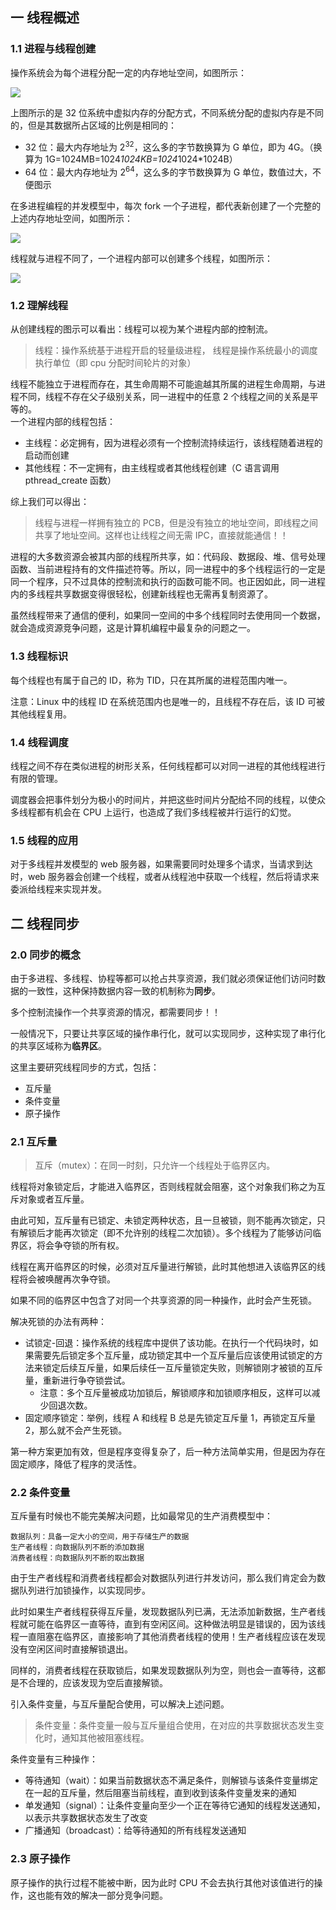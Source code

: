 ## 一 线程概述

### 1.1 进程与线程创建

操作系统会为每个进程分配一定的内存地址空间，如图所示：

![](../images/node/02-03.svg)

上图所示的是 32 位系统中虚拟内存的分配方式，不同系统分配的虚拟内存是不同的，但是其数据所占区域的比例是相同的：

- 32 位：最大内存地址为 2<sup>32</sup>，这么多的字节数换算为 G 单位，即为 4G。（换算为 1G=1024MB=1024*1024KB=1024*1024\*1024B）
- 64 位：最大内存地址为 2<sup>64</sup>，这么多的字节数换算为 G 单位，数值过大，不便图示

在多进程编程的并发模型中，每次 fork 一个子进程，都代表新创建了一个完整的上述内存地址空间，如图所示：

![](../images/node/02-03-1.svg)

线程就与进程不同了，一个进程内部可以创建多个线程，如图所示：

![](../images/node/02-03-2.svg)

### 1.2 理解线程

从创建线程的图示可以看出：线程可以视为某个进程内部的控制流。

> 线程：操作系统基于进程开启的轻量级进程，
> 线程是操作系统最小的调度执行单位（即 cpu 分配时间轮片的对象）

线程不能独立于进程而存在，其生命周期不可能逾越其所属的进程生命周期，与进程不同，线程不存在父子级别关系，同一进程中的任意 2 个线程之间的关系是平等的。  
一个进程内部的线程包括：

- 主线程：必定拥有，因为进程必须有一个控制流持续运行，该线程随着进程的启动而创建
- 其他线程：不一定拥有，由主线程或者其他线程创建（C 语言调用 pthread_create 函数）

综上我们可以得出：

> 线程与进程一样拥有独立的 PCB，但是没有独立的地址空间，即线程之间共享了地址空间。这样也让线程之间无需 IPC，直接就能通信！！

进程的大多数资源会被其内部的线程所共享，如：代码段、数据段、堆、信号处理函数、当前进程持有的文件描述符等。所以，同一进程中的多个线程运行的一定是同一个程序，只不过具体的控制流和执行的函数可能不同。也正因如此，同一进程内的多线程共享数据变得很轻松，创建新线程也无需再复制资源了。

虽然线程带来了通信的便利，如果同一空间的中多个线程同时去使用同一个数据，就会造成资源竞争问题，这是计算机编程中最复杂的问题之一。

### 1.3 线程标识

每个线程也有属于自己的 ID，称为 TID，只在其所属的进程范围内唯一。

注意：Linux 中的线程 ID 在系统范围内也是唯一的，且线程不存在后，该 ID 可被其他线程复用。

### 1.4 线程调度

线程之间不存在类似进程的树形关系，任何线程都可以对同一进程的其他线程进行有限的管理。

调度器会把事件划分为极小的时间片，并把这些时间片分配给不同的线程，以使众多线程都有机会在 CPU 上运行，也造成了我们多线程被并行运行的幻觉。

### 1.5 线程的应用

对于多线程并发模型的 web 服务器，如果需要同时处理多个请求，当请求到达时，web 服务器会创建一个线程，或者从线程池中获取一个线程，然后将请求来委派给线程来实现并发。

## 二 线程同步

### 2.0 同步的概念

由于多进程、多线程、协程等都可以抢占共享资源，我们就必须保证他们访问时数据的一致性，这种保持数据内容一致的机制称为**同步**。

多个控制流操作一个共享资源的情况，都需要同步！！

一般情况下，只要让共享区域的操作串行化，就可以实现同步，这种实现了串行化的共享区域称为**临界区**。

这里主要研究线程同步的方式，包括：

- 互斥量
- 条件变量
- 原子操作

### 2.1 互斥量

> 互斥（mutex）：在同一时刻，只允许一个线程处于临界区内。

线程将对象锁定后，才能进入临界区，否则线程就会阻塞，这个对象我们称之为互斥对象或者互斥量。

由此可知，互斥量有已锁定、未锁定两种状态，且一旦被锁，则不能再次锁定，只有解锁后才能再次锁定（即不允许别的线程二次加锁）。多个线程为了能够访问临界区，将会争夺锁的所有权。

线程在离开临界区的时候，必须对互斥量进行解锁，此时其他想进入该临界区的线程将会被唤醒再次争夺锁。

如果不同的临界区中包含了对同一个共享资源的同一种操作，此时会产生死锁。

解决死锁的办法有两种：

- 试锁定-回退：操作系统的线程库中提供了该功能。在执行一个代码块时，如果需要先后锁定多个互斥量，成功锁定其中一个互斥量后应该使用试锁定的方法来锁定后续互斥量，如果后续任一互斥量锁定失败，则解锁刚才被锁的互斥量，重新进行争夺锁尝试。
  - 注意：多个互斥量被成功加锁后，解锁顺序和加锁顺序相反，这样可以减少回退次数。
- 固定顺序锁定：举例，线程 A 和线程 B 总是先锁定互斥量 1，再锁定互斥量 2，那么就不会产生死锁。

第一种方案更加有效，但是程序变得复杂了，后一种方法简单实用，但是因为存在固定顺序，降低了程序的灵活性。

### 2.2 条件变量

互斥量有时候也不能完美解决问题，比如最常见的生产消费模型中：

```
数据队列：具备一定大小的空间，用于存储生产的数据
生产者线程：向数据队列不断的添加数据
消费者线程：向数据队列不断的取出数据
```

由于生产者线程和消费者线程都会对数据队列进行并发访问，那么我们肯定会为数据队列进行加锁操作，以实现同步。

此时如果生产者线程获得互斥量，发现数据队列已满，无法添加新数据，生产者线程就可能在临界区一直等待，直到有空闲区间。这种做法明显是错误的，因为该线程一直阻塞在临界区，直接影响了其他消费者线程的使用！生产者线程应该在发现没有空闲区间时直接解锁退出。

同样的，消费者线程在获取锁后，如果发现数据队列为空，则也会一直等待，这都是不合理的，应该发现为空后直接解锁。

引入条件变量，与互斥量配合使用，可以解决上述问题。

> 条件变量：条件变量一般与互斥量组合使用，在对应的共享数据状态发生变化时，通知其他被阻塞线程。

条件变量有三种操作：

- 等待通知（wait）：如果当前数据状态不满足条件，则解锁与该条件变量绑定在一起的互斥量，然后阻塞当前线程，直到收到该条件变量发来的通知
- 单发通知（signal）：让条件变量向至少一个正在等待它通知的线程发送通知，以表示共享数据状态发生了改变
- 广播通知（broadcast）：给等待通知的所有线程发送通知

### 2.3 原子操作

原子操作的执行过程不能被中断，因为此时 CPU 不会去执行其他对该值进行的操作，这也能有效的解决一部分竞争问题。
